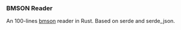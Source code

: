 ### BMSON Reader

An 100-lines [bmson](http://bmson-spec.readthedocs.io/en/master/) reader in Rust.
Based on serde and serde_json.
